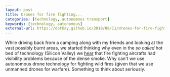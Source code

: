 ```yaml
---
layout: post
title: Drones for fire fighting...
categories: [technology, autonomous transport]
keywords: [technology, autonomous]
external-url: https://dotkay.github.io/2018/08/11/drones-for-fire-fighting
---
```


While driving back from a camping along with my friends and looking at the vast possibly burnt areas, we started thinking why even in the _so called_ hot bed of technology (Silicon Valley) we [hear](https://www.mercurynews.com/2018/07/30/why-planes-cant-fight-shastas-deadly-carr-fire/) that fire fighting aircrafts had visibility problems because of the dense smoke. Why can't we use autonomous drone technology for fighting wild fires (given that we use unmanned drones for warfare). Something to think about seriously.